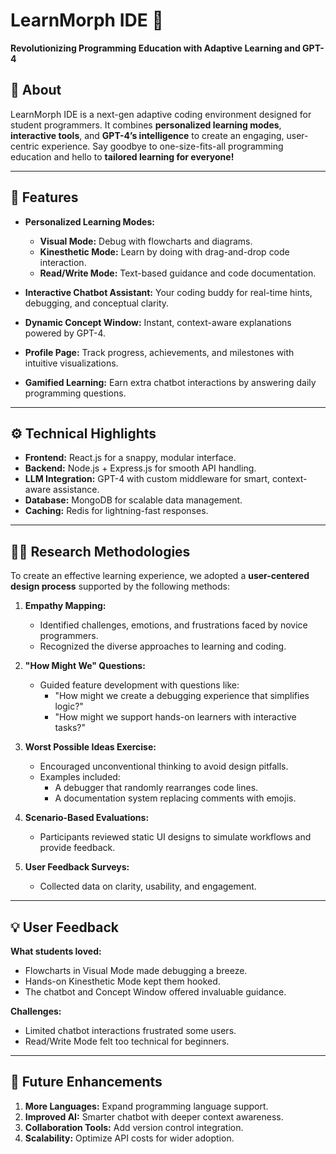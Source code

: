 # LearnMorph IDE 🚀  
**Revolutionizing Programming Education with Adaptive Learning and GPT-4**  

## 🌟 About  
LearnMorph IDE is a next-gen adaptive coding environment designed for student programmers. It combines **personalized learning modes**, **interactive tools**, and **GPT-4’s intelligence** to create an engaging, user-centric experience. Say goodbye to one-size-fits-all programming education and hello to **tailored learning for everyone!**

---

## 🎯 Features  

- **Personalized Learning Modes:**  
  - **Visual Mode:** Debug with flowcharts and diagrams.  
  - **Kinesthetic Mode:** Learn by doing with drag-and-drop code interaction.  
  - **Read/Write Mode:** Text-based guidance and code documentation.  

- **Interactive Chatbot Assistant:** Your coding buddy for real-time hints, debugging, and conceptual clarity.  

- **Dynamic Concept Window:** Instant, context-aware explanations powered by GPT-4.  

- **Profile Page:** Track progress, achievements, and milestones with intuitive visualizations.  

- **Gamified Learning:** Earn extra chatbot interactions by answering daily programming questions.  

---

## ⚙️ Technical Highlights  

- **Frontend:** React.js for a snappy, modular interface.  
- **Backend:** Node.js + Express.js for smooth API handling.  
- **LLM Integration:** GPT-4 with custom middleware for smart, context-aware assistance.  
- **Database:** MongoDB for scalable data management.  
- **Caching:** Redis for lightning-fast responses.  

---

## 🧑‍🔬 Research Methodologies  

To create an effective learning experience, we adopted a **user-centered design process** supported by the following methods:  

1. **Empathy Mapping:**  
   - Identified challenges, emotions, and frustrations faced by novice programmers.  
   - Recognized the diverse approaches to learning and coding.  

2. **"How Might We" Questions:**  
   - Guided feature development with questions like:  
     - "How might we create a debugging experience that simplifies logic?"  
     - "How might we support hands-on learners with interactive tasks?"  

3. **Worst Possible Ideas Exercise:**  
   - Encouraged unconventional thinking to avoid design pitfalls.  
   - Examples included:  
     - A debugger that randomly rearranges code lines.  
     - A documentation system replacing comments with emojis.  

4. **Scenario-Based Evaluations:**  
   - Participants reviewed static UI designs to simulate workflows and provide feedback.  

5. **User Feedback Surveys:**  
   - Collected data on clarity, usability, and engagement.  

---

## 💡 User Feedback  

 **What students loved:**  
- Flowcharts in Visual Mode made debugging a breeze.  
- Hands-on Kinesthetic Mode kept them hooked.  
- The chatbot and Concept Window offered invaluable guidance.  

 **Challenges:**  
- Limited chatbot interactions frustrated some users.  
- Read/Write Mode felt too technical for beginners.  

---

## 🚀 Future Enhancements  

1. **More Languages:** Expand programming language support.  
2. **Improved AI:** Smarter chatbot with deeper context awareness.  
3. **Collaboration Tools:** Add version control integration.  
4. **Scalability:** Optimize API costs for wider adoption.  



